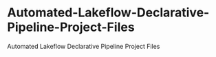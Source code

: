 # Automated-Lakeflow-Declarative-Pipeline-Project-Files
Automated Lakeflow Declarative Pipeline Project Files
